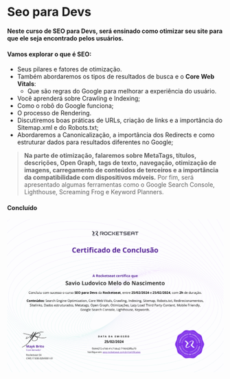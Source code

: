# Seo para Devs

**Neste curso de SEO para Devs, será ensinado como otimizar seu site para que ele seja encontrado pelos usuários.**

#### Vamos explorar o que é SEO:

- Seus pilares e fatores de otimização.
- Também abordaremos os tipos de resultados de busca e o **Core Web Vitals**:
  - Que são regras do Google para melhorar a experiência do usuário.
- Você aprenderá sobre Crawling e Indexing;
- Como o robô do Google funciona;
- O processo de Rendering.
- Discutiremos boas práticas de URLs, criação de links e a importância do Sitemap.xml e do Robots.txt;
- Abordaremos a Canonicalização, a importância dos Redirects e como estruturar dados para resultados diferentes no Google;

> **Na parte de otimização, falaremos sobre MetaTags, títulos, descrições, Open Graph, tags de texto, navegação, otimização de imagens, carregamento de conteúdos de terceiros e a importância da compatibilidade com dispositivos móveis.**
> Por fim, será apresentado algumas ferramentas como o Google Search Console, Lighthouse, Screaming Frog e Keyword Planners.

#### Concluído

![Certificate](certificate.png)
